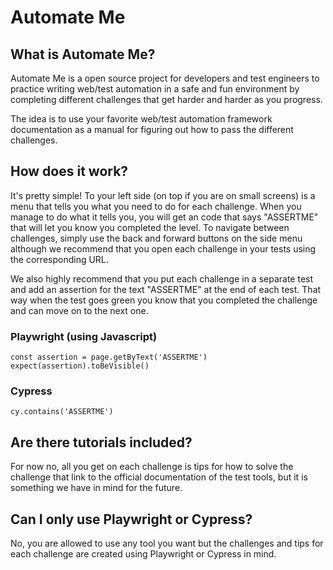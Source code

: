 # Automate Me

## What is Automate Me?

Automate Me is a open source project for developers and test engineers to practice writing web/test automation in a safe and fun environment by completing different challenges that get harder and harder as you progress.

The idea is to use your favorite web/test automation framework documentation as a manual for figuring out how to pass the different challenges.

## How does it work?

It's pretty simple! To your left side (on top if you are on small screens) is a menu that tells you what you need to do for each challenge. When you manage to do what it tells you, you will get an code that says "ASSERTME" that will let you know you completed the level. To navigate between challenges, simply use the back and forward buttons on the side menu although we recommend that you open each challenge in your tests using the corresponding URL.

We also highly recommend that you put each challenge in a separate test and add an assertion for the text "ASSERTME" at the end of each test. That way when the test goes green you know that you completed the challenge and can move on to the next one.

### Playwright (using Javascript)

```
const assertion = page.getByText('ASSERTME')
expect(assertion).toBeVisible()
```

### Cypress

```
cy.contains('ASSERTME')
```

## Are there tutorials included?

For now no, all you get on each challenge is tips for how to solve the challenge that link to the official documentation of the test tools, but it is something we have in mind for the future.

## Can I only use Playwright or Cypress?

No, you are allowed to use any tool you want but the challenges and tips for each challenge are created using Playwright or Cypress in mind.
